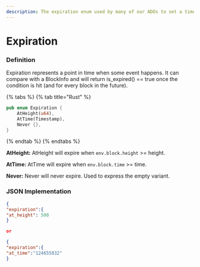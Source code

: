 ```yaml
---
description: The expiration enum used by many of our ADOs to set a time limit.
---
```


# Expiration

### Definition

Expiration represents a point in time when some event happens. It can compare with a BlockInfo and will return is\_expired() == true once the condition is hit (and for every block in the future).

{% tabs %}
{% tab title="Rust" %}
```rust
pub enum Expiration {
    AtHeight(u64),
    AtTime(Timestamp),
    Never {},
}
```
{% endtab %}
{% endtabs %}

**AtHeight:** AtHeight will expire when `env.block.height` >= height.

**AtTime:** AtTime will expire when `env.block.time` >= time.

**Never:** Never will never expire. Used to express the empty variant.

### JSON Implementation

```json
{
"expiration":{
"at_height": 500
}

or

{
"expiration":{
"at_time":"124655832"
}

```
